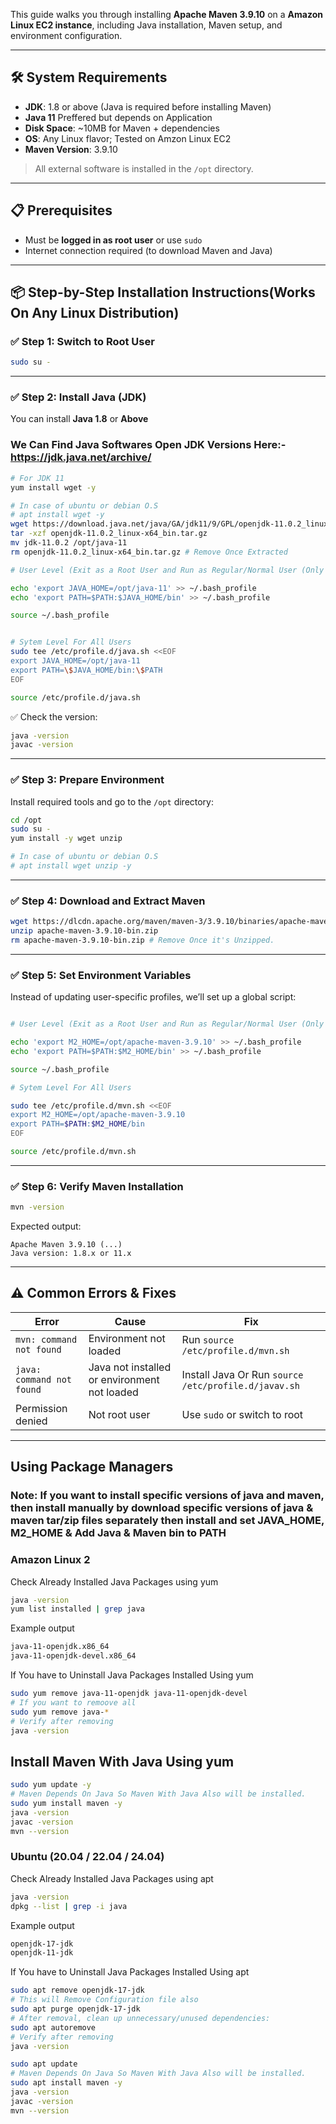 

This guide walks you through installing **Apache Maven 3.9.10** on a **Amazon Linux EC2 instance**, including Java installation, Maven setup, and environment configuration.

---

## 🛠 System Requirements

- **JDK**: 1.8 or above (Java is required before installing Maven)
- **Java 11** Preffered but depends on Application 
- **Disk Space**: ~10MB for Maven + dependencies
- **OS**: Any Linux flavor; Tested on Amzon Linux EC2
- **Maven Version**: 3.9.10

> All external software is installed in the `/opt` directory.

---

## 📋 Prerequisites

- Must be **logged in as root user** or use `sudo`
- Internet connection required (to download Maven and Java)

---

## 📦 Step-by-Step Installation Instructions(Works On Any Linux Distribution)

### ✅ Step 1: Switch to Root User

```bash
sudo su -
```

---

### ✅ Step 2: Install Java (JDK)

You can install **Java 1.8**  or **Above**

### We Can Find Java Softwares Open JDK Versions Here:-  https://jdk.java.net/archive/


```bash
# For JDK 11
yum install wget -y

# In case of ubuntu or debian O.S
# apt install wget -y
wget https://download.java.net/java/GA/jdk11/9/GPL/openjdk-11.0.2_linux-x64_bin.tar.gz
tar -xzf openjdk-11.0.2_linux-x64_bin.tar.gz
mv jdk-11.0.2 /opt/java-11
rm openjdk-11.0.2_linux-x64_bin.tar.gz # Remove Once Extracted

# User Level (Exit as a Root User and Run as Regular/Normal User (Only It will work for current User)

echo 'export JAVA_HOME=/opt/java-11' >> ~/.bash_profile
echo 'export PATH=$PATH:$JAVA_HOME/bin' >> ~/.bash_profile

source ~/.bash_profile


# Sytem Level For All Users
sudo tee /etc/profile.d/java.sh <<EOF
export JAVA_HOME=/opt/java-11
export PATH=\$JAVA_HOME/bin:\$PATH
EOF

source /etc/profile.d/java.sh

```

✅ Check the version:

```bash
java -version
javac -version
```
---

### ✅ Step 3: Prepare Environment

Install required tools and go to the `/opt` directory:

```bash
cd /opt
sudo su -
yum install -y wget unzip

# In case of ubuntu or debian O.S
# apt install wget unzip -y
```
---

### ✅ Step 4: Download and Extract Maven

```bash
wget https://dlcdn.apache.org/maven/maven-3/3.9.10/binaries/apache-maven-3.9.10-bin.zip
unzip apache-maven-3.9.10-bin.zip
rm apache-maven-3.9.10-bin.zip # Remove Once it's Unzipped.
```

---

### ✅ Step 5: Set Environment Variables

Instead of updating user-specific profiles, we’ll set up a global script:

```bash

# User Level (Exit as a Root User and Run as Regular/Normal User (Only It will work for current User)

echo 'export M2_HOME=/opt/apache-maven-3.9.10' >> ~/.bash_profile
echo 'export PATH=$PATH:$M2_HOME/bin' >> ~/.bash_profile

source ~/.bash_profile

# Sytem Level For All Users

sudo tee /etc/profile.d/mvn.sh <<EOF
export M2_HOME=/opt/apache-maven-3.9.10
export PATH=$PATH:$M2_HOME/bin
EOF

source /etc/profile.d/mvn.sh

```

---

### ✅ Step 6: Verify Maven Installation

```bash
mvn -version
```

Expected output:

```
Apache Maven 3.9.10 (...)
Java version: 1.8.x or 11.x
```

---

## ⚠️ Common Errors & Fixes

| Error | Cause | Fix |
|-------|-------|-----|
| `mvn: command not found` | Environment not loaded | Run `source /etc/profile.d/mvn.sh` |
| `java: command not found` | Java not installed or  environment not loaded| Install Java Or Run `source /etc/profile.d/javav.sh`|
| Permission denied | Not root user | Use `sudo` or switch to root |

---

## Using Package Managers

### Note: If you want to install specific versions of java and maven, then install manually by download specific versions of java & maven tar/zip files separately then install and set JAVA_HOME, M2_HOME & Add Java & Maven bin to PATH

### Amazon Linux 2

Check Already Installed Java Packages using yum

```bash
java -version
yum list installed | grep java
```

Example output

```bash
java-11-openjdk.x86_64
java-11-openjdk-devel.x86_64
```
If You have to Uninstall Java Packages Installed Using yum 

```bash
sudo yum remove java-11-openjdk java-11-openjdk-devel
# If you want to remoove all
sudo yum remove java-*
# Verify after removing 
java -version
```

## Install Maven With Java Using yum
```bash
sudo yum update -y
# Maven Depends On Java So Maven With Java Also will be installed.
sudo yum install maven -y
java -version
javac -version
mvn --version
```

### Ubuntu (20.04 / 22.04 / 24.04)


Check Already Installed Java Packages using apt

```bash
java -version
dpkg --list | grep -i java
```

Example output

```bash
openjdk-17-jdk
openjdk-11-jdk
```
If You have to Uninstall Java Packages Installed Using apt 

```bash
sudo apt remove openjdk-17-jdk
# This will Remove Configuration file also 
sudo apt purge openjdk-17-jdk
# After removal, clean up unnecessary/unused dependencies:
sudo apt autoremove
# Verify after removing 
java -version
```


```bash
sudo apt update
# Maven Depends On Java So Maven With Java Also will be installed.
sudo apt install maven -y
java -version
javac -version
mvn --version
```

